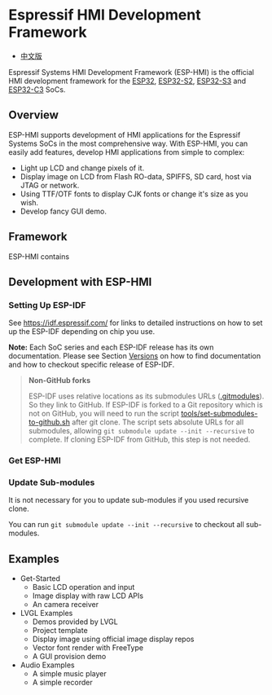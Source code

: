 # Espressif HMI Development Framework

* [中文版](./docs/README_cn.md)

Espressif Systems HMI Development Framework (ESP-HMI) is the official HMI development framework for the [ESP32](https://espressif.com/en/products/hardware/esp32/overview), [ESP32-S2](https://www.espressif.com/en/products/socs/esp32-s2), [ESP32-S3](https://www.espressif.com/en/products/socs/esp32-s3) and [ESP32-C3](https://www.espressif.com/en/products/socs/esp32-c3) SoCs.

## Overview

ESP-HMI supports development of HMI applications for the Espressif Systems SoCs in the most comprehensive way. With ESP-HMI, you can easily add features, develop HMI applications from simple to complex:

- Light up LCD and change pixels of it.
- Display image on LCD from Flash RO-data, SPIFFS, SD card, host via JTAG or network.
- Using TTF/OTF fonts to display CJK fonts or change it's size as you wish.
- Develop fancy GUI demo.

## Framework

ESP-HMI contains

## Development with ESP-HMI

### Setting Up ESP-IDF

See https://idf.espressif.com/ for links to detailed instructions on how to set up the ESP-IDF depending on chip you use.

**Note:** Each SoC series and each ESP-IDF release has its own documentation. Please see Section [Versions](https://docs.espressif.com/projects/esp-idf/en/latest/esp32/versions.html) on how to find documentation and how to checkout specific release of ESP-IDF.

>  **Non-GitHub forks**
>
> ESP-IDF uses relative locations as its submodules URLs ([.gitmodules](https://github.com/espressif/esp-idf/blob/master/.gitmodules)). So they link to GitHub. If ESP-IDF is forked to a Git repository which is not on GitHub, you will need to run the script [tools/set-submodules-to-github.sh](https://github.com/espressif/esp-idf/blob/master/tools/set-submodules-to-github.sh) after git clone. The script sets absolute URLs for all submodules, allowing `git submodule update --init --recursive` to complete. If cloning ESP-IDF from GitHub, this step is not needed.

### Get ESP-HMI

### Update Sub-modules

It is not necessary for you to update sub-modules if you used recursive clone.



You can run `git submodule update --init --recursive` to checkout all sub-modules.

## Examples

- Get-Started
  - Basic LCD operation and input 
  - Image display with raw LCD APIs
  - An camera receiver
- LVGL Examples
  - Demos provided by LVGL
  - Project template
  - Display image using official image display repos
  - Vector font render with FreeType
  - A GUI provision demo
- Audio Examples
  - A simple music player
  - A simple recorder

